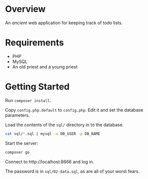# Overview

An *ancient* web application for keeping track of todo lists.

# Requirements

* PHP
* MySQL
* An old priest and a young priest

# Getting Started

Run `composer install`.

Copy `config.php.default` to `config.php`.  Edit it and set the database parameters.

Load the contents of the `sql/` directory in to the database.

```bash
cat sql/*.sql | mysql -u DB_USER -p DB_NAME
```

Start the server:
```bash
composer go
```

Connect to http://localhost:8666 and log in.

The password is in `sql/02-data.sql`, as are all of your worst fears.

